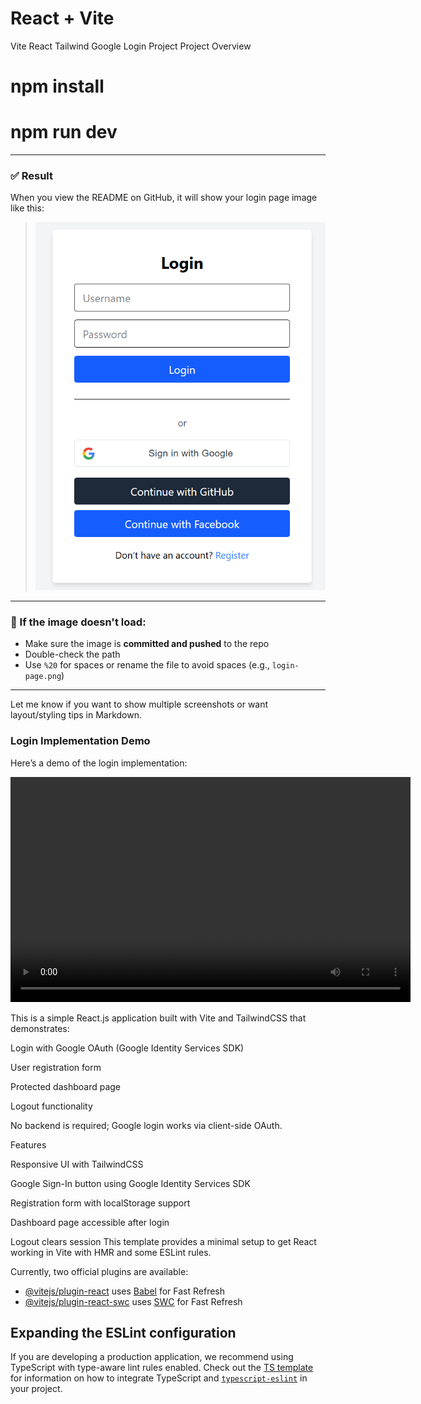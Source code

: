 # React + Vite
Vite React Tailwind Google Login Project
Project Overview
# npm install
# npm run dev


---

### ✅ Result

When you view the README on GitHub, it will show your login page image like this:

> ![Login Page UI](https://raw.githubusercontent.com/Narendra1st/my-app/main/src/assets/Login%20page.png)

---

### 🔁 If the image doesn't load:
- Make sure the image is **committed and pushed** to the repo
- Double-check the path
- Use `%20` for spaces or rename the file to avoid spaces (e.g., `login-page.png`)

---

Let me know if you want to show multiple screenshots or want layout/styling tips in Markdown.
### Login Implementation Demo

Here’s a demo of the login implementation:

<video width="640" height="360" controls>
  <source src="https://github.com/Narendra1st/my-app/blob/main/src/assets/login%20implement.mp4" type="video/mp4">
  Your browser does not support the video tag.
</video>



This is a simple React.js application built with Vite and TailwindCSS that demonstrates:

Login with Google OAuth (Google Identity Services SDK)

User registration form

Protected dashboard page

Logout functionality

No backend is required; Google login works via client-side OAuth.

Features

Responsive UI with TailwindCSS

Google Sign-In button using Google Identity Services SDK

Registration form with localStorage support

Dashboard page accessible after login

Logout clears session
This template provides a minimal setup to get React working in Vite with HMR and some ESLint rules.

Currently, two official plugins are available:

- [@vitejs/plugin-react](https://github.com/vitejs/vite-plugin-react/blob/main/packages/plugin-react) uses [Babel](https://babeljs.io/) for Fast Refresh
- [@vitejs/plugin-react-swc](https://github.com/vitejs/vite-plugin-react/blob/main/packages/plugin-react-swc) uses [SWC](https://swc.rs/) for Fast Refresh

## Expanding the ESLint configuration

If you are developing a production application, we recommend using TypeScript with type-aware lint rules enabled. Check out the [TS template](https://github.com/vitejs/vite/tree/main/packages/create-vite/template-react-ts) for information on how to integrate TypeScript and [`typescript-eslint`](https://typescript-eslint.io) in your project.
